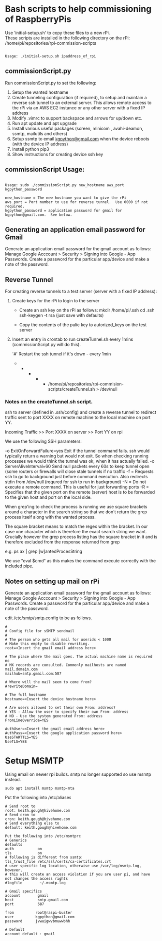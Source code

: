 # Bash scripts to help commissioning of RaspberryPis

Use 'initial-setup.sh' to copy these files to a new rPi.  
These scripts are installed in the following directory on the rPi:  
/home/pi/repositories/rpi-commission-scripts

```

Usage: ./initial-setup.sh ipaddress_of_rpi

```

## commissionScript.py

Run commissionScript.py to set the following:

1) Setup the wanted hostname
2) Create tunneling configuration (if required), to setup and maintain a reverse ssh tunnel to an external server.  This allows remote access to the rPi via an AWS EC2 instance or any other server with a fixed IP address
3) Modify .vimrc to support backspace and arrows for up/down etc.
4) Run apt update and apt upgrade
5) Install various useful packages (screen, minicom , avahi-deamon, ssmtp, mailutils and others)
6) Setup ssmtp to email kgpython@gmail.com when the device reboots (with the device IP address)
7) Install python pip3
8) Show instructions for creating device ssh key

## commissionScript Usage:

```

Usage: sudo ./commissionScript.py new_hostname aws_port kgpython_password

new_hostname = The new hostname you want to give the rPi
aws_port = Port number to use for reverse tunnel.  Use 0000 if not required.
kgpython_password = application password for gmail for kgpython@gmail.com.  See below.

```

## Generating an application email password for Gmail
Generate an application email password for the gmail account as follows:
Manage Google Acccount > Security > Signing into Google - App Passwords.
Create a password for the particular app/device and make a note of the password.


## Reverse Tunnel

For creating reverse tunnels to a test server (server with a fixed IP address):

1. Create keys for the rPi to login to the server

   - Create an ssh key on the rPi as follows:
      mkdir /home/pi/.ssh
      cd .ssh
      ssh-keygen -t rsa  (just save with defaults)

   - Copy the contents of the pulic key to autorized_keys on the test server

2. Insert an entry in crontab to run createTunnel.sh every 1mins (commissionScript.py will do this).
   
   '#' Restart the ssh tunnel if it's down - every 1min
   * * * * * /home/pi/repositories/rpi-commision-scripts/createTunnel.sh > /dev/null

### Notes on the createTunnel.sh script.

ssh to server (defined in .ssh/config) and create a reverse tunnel to redirect traffic sent
to port XXXX  on remote machine to the local machine on port YY.

Incoming Traffic >> Port XXXX on server >> Port YY on rpi

We use the following SSH parameters:

-o ExitOnForwardFailure=yes    Exit if the tunnel command fails. ssh would typically return a
                               warning but would not exit.  So when checking running processes
                               we would think the tunnel was ok, when it has actually failed.
-o ServerAliveInterval=60      Send null packets every 60s to keep tunnel open (some routers or firewalls
                               will close stale tunnels if no traffic
-f = Requests ssh to go to background just before command execution.
     Also redirects stdin from /dev/null (requred for ssh to run in background)
-N = Do not execute a remote command.  This is useful for just forwarding ports
-R = Specifies that the given port on the remote (server) host is to be forwarded to the
     given host and port on the local side.

When grep'ing to check the process is running we use square brackets around a character in the search
string so that we don't return the grep process itself along with the wanted process.

The square bracket means to match the regex within the bracket.  In our case one character which is therefore
the exact search string we want.  Crucially however the grep process listing has the square bracket in it and
is therefore excluded from the response returned from grep

e.g. ps ax | grep [w]antedProcesString

We use "eval $cmd" as this makes the command execute correctly with the included pipe.

## Notes on setting up mail on rPi

Generate an application email password for the gmail account as follows:
Manage Google Acccount > Security > Signing into Google - App Passwords.
Create a password for the particular app/device and make a note of the password.

edit /etc/smtp/smtp.config to be as follows.

```
#
# Config file for sSMTP sendmail
#
# The person who gets all mail for userids < 1000
# Make this empty to disable rewriting.
root=<Insert the gmail email address here>

# The place where the mail goes. The actual machine name is required no 
# MX records are consulted. Commonly mailhosts are named mail.domain.com
mailhub=smtp.gmail.com:587

# Where will the mail seem to come from?
#rewriteDomain=

# The full hostname
hostname=<Insert the device hostname here>

# Are users allowed to set their own From: address?
# YES - Allow the user to specify their own From: address
# NO - Use the system generated From: address
FromLineOverride=YES

AuthUser=<Insert the gmail email address here>
AuthPass=<Insert the google application password here>
UseSTARTTLS=YES
UseTLS=YES

```

# Setup MSMTP

Using email on newer rpi builds. smtp no longer supported so use msmtp instead.

```
sudo apt install msmtp msmtp-mta
```

Put the following into /etc/aliases

```
# Send root to
root: keith.gough@hivehome.com
# Send cron to
cron: keith.gough@hivehome.com
# Send everything else to
default: keith.gough@hivehome.com

Put the following into /etc/msmtprc 
# Generics
defaults
auth           on
tls            on
# following is different from ssmtp:
tls_trust_file /etc/ssl/certs/ca-certificates.crt
# user specific log location, otherwise use /var/log/msmtp.log, however, 
# this will create an access violation if you are user pi, and have not changes the access rights
#logfile        ~/.msmtp.log

# Gmail specifics
account        gmail
host           smtp.gmail.com
port           587

from          root@raspi-buster
user          kgpython@gmail.com
password      jvwuigwvbmuwwbhh

# Default
account default : gmail
```

